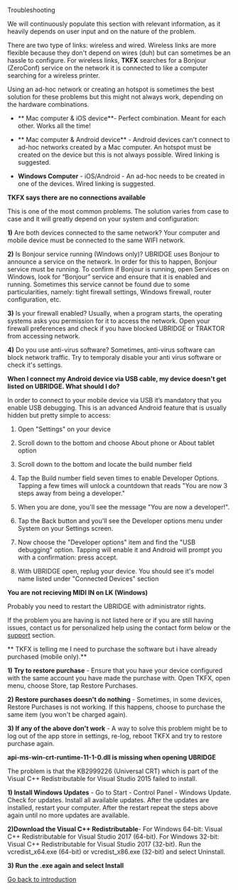 #
Troubleshooting


We will continuously populate this section with relevant information, as it heavily depends on user input and on the nature of the problem.

There are two type of links: wireless and wired. Wireless links are more flexible because they don't depend on wires (duh) but can sometimes be an hassle to configure. For wireless links, **TKFX** searches for a Bonjour (ZeroConf) service on the network it is connected to like a computer searching for a wireless printer.

Using an ad-hoc network or creating an hotspot is sometimes the best solution for these problems but this might not always work, depending on the hardware combinations.

- ** Mac computer & iOS device**- Perfect combination. Meant for each other. Works all the time!

- ** Mac computer & Android device** - Android devices can't connect to ad-hoc networks created by a Mac computer. An hotspot must be created on the device but this is not always possible. Wired linking is suggested.

- **Windows Computer** - iOS/Android - An ad-hoc needs to be created in one of the devices. Wired linking is suggested.

**TKFX says there are no connections available**

This is one of the most common problems. The solution varies from case to case and it will greatly depend on your system and configuration:

**1)** Are both devices connected to the same network? Your computer and mobile device must be connected to the same WIFI network.

**2)** Is Bonjour service running (Windows only)? UBRIDGE uses Bonjour to announce a service on the network. In order for this to happen, Bonjour service must be running. To confirm if Bonjour is running, open Services on Windows, look for “Bonjour” service and ensure that it is enabled and running. Sometimes this service cannot be found due to some particularities, namely: tight firewall settings, Windows firewall, router configuration, etc.

**3)** Is your firewall enabled? Usually, when a program starts, the operating systems asks you permission for it to access the network. Open your firewall preferences and check if you have blocked UBRIDGE or TRAKTOR from accessing network.

**4)** Do you use anti-virus software? Sometimes, anti-virus software can block network traffic. Try to temporaly disable your anti virus software or check it's settings.

**When I connect my Android device via USB cable, my device doesn't get listed on UBRIDGE. What should I do?**

In order to connect to your mobile device via USB it’s mandatory that you enable USB debugging. This is an advanced Android feature that is usually hidden but pretty simple to access:

1) Open "Settings" on your device

2) Scroll down to the bottom and choose About phone or About tablet option

3) Scroll down to the bottom and locate the build number field

4) Tap the Build number field seven times to enable Developer Options. Tapping a few times will unlock a countdown that reads "You are now 3 steps away from being a developer."

5) When you are done, you'll see the message "You are now a developer!".

6) Tap the Back button and you'll see the Developer options menu under System on your Settings screen.

7) Now choose the "Developer options" item and find the "USB debugging" option. Tapping will enable it and Android will prompt you with a confirmation: press accept.

8) With UBRIDGE open, replug your device. You should see it's model name listed under "Connected Devices" section

**You are not recieving MIDI IN on LK (Windows)**

Probably you need to restart the UBRIDGE with administrator rights.


If the problem you are having is not listed here or if you are still having issues, contact us for personalized help using the contact form below or the [support](https://www.imaginando.pt/contact-us) section.

** TKFX is telling me I need to purchase the software but i have already purchased (mobile only).**

**1) Try to restore purchase** - Ensure that you have your device configured with the same account you have made the purchase with. Open TKFX, open menu, choose Store, tap Restore Purchases.

**2) Restore purchases doesn't do nothing** - Sometimes, in some devices, Restore Purchases is not working. If this happens, choose to purchase the same item (you won't be charged again).

**3) If any of the above don't work** - A way to solve this problem might be to log out of the app store in settings, re-log, reboot TKFX and try to restore purchase again.


**api-ms-win-crt-runtime-11-1-0.dll is missing when opening UBRIDGE**

The problem is that the KB2999226 (Universal CRT) which is part of the Visual C++ Redistributable for Visual Studio 2015 failed to install.

**1) Install Windows Updates** - Go to Start - Control Panel - Windows Update. Check for updates. Install all available updates. After the updates are installed, restart your computer. After the restart repeat the steps above again until no more updates are available.

**2)Download the Visual C++ Redistributable**- For Windows 64-bit: Visual C++ Redistributable for Visual Studio 2017 (64-bit). For Windows 32-bit: Visual C++ Redistributable for Visual Studio 2017 (32-bit). Run the vcredist_x64.exe (64-bit) or vcredist_x86.exe (32-bit) and select Uninstall.

**3) Run the .exe again and select Install**


[Go back to introduction](https://www.imaginando.pt/products/tkfx/help)